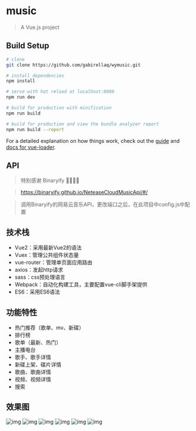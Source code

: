 # music

> A Vue.js project

## Build Setup

``` bash
# clone
git clone https://github.com/gabirellaq/wymusic.git

# install dependencies
npm install

# serve with hot reload at localhost:8080
npm run dev

# build for production with minification
npm run build

# build for production and view the bundle analyzer report
npm run build --report
```

For a detailed explanation on how things work, check out the [guide](http://vuejs-templates.github.io/webpack/) and [docs for vue-loader](http://vuejs.github.io/vue-loader).

## API

> 特别感谢 Binaryify 🎉🎉🎉🎉

> https://binaryify.github.io/NeteaseCloudMusicApi/#/

> 调用Binaryify的网易云音乐API，更改端口之后，在此项目中config.js中配置

## 技术栈

* Vue2：采用最新Vue2的语法
* Vuex：管理公共组件状态量
* vue-router：管理单页面应用路由
* axios：发起http请求
* sass：css预处理语言
* Webpack：自动化构建工具，主要配置vue-cli脚手架提供
* ES6：采用ES6语法

## 功能特性

* 热门推荐（歌单、mv、新碟）
* 排行榜
* 歌单（最新、热门）
* 主播电台
* 歌手、歌手详情
* 新碟上架、碟片详情
* 歌曲、歌曲详情
* 视频、视频详情
* 搜索

## 效果图
![img](./screenshots/recommend.PNG)
![img](./screenshots/leaderboards.PNG)
![img](./screenshots/songlist.PNG)
![img](./screenshots/radio.PNG)
![img](./screenshots/singers.PNG)
![img](./screenshots/album.PNG)
